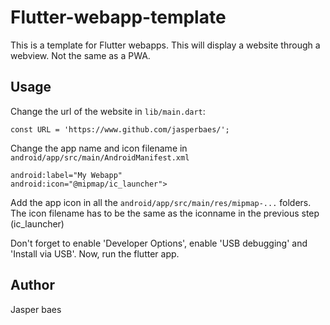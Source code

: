 # Flutter-webapp-template

This is a template for Flutter webapps. This will display a website through a webview. Not the same as a PWA.

## Usage
Change the url of the website in `lib/main.dart`:
```
const URL = 'https://www.github.com/jasperbaes/';
```

Change the app name and icon filename in `android/app/src/main/AndroidManifest.xml`
```
android:label="My Webapp"
android:icon="@mipmap/ic_launcher">
```

Add the app icon in all the `android/app/src/main/res/mipmap-...` folders. The icon filename has to be the same as the iconname in the previous step (ic_launcher)

Don't forget to enable 'Developer Options', enable 'USB debugging' and 'Install via USB'.
Now, run the flutter app.

## Author
Jasper baes
